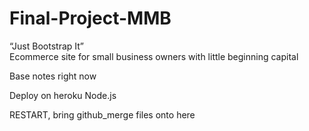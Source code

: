 # Final-Project-MMB

“Just Bootstrap It”  
Ecommerce site for small business owners with little beginning capital 


Base notes right now

Deploy on heroku
Node.js

RESTART, bring github_merge files onto here
